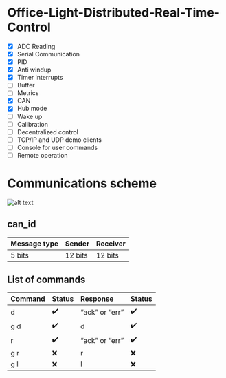 # Office-Light-Distributed-Real-Time-Control

- [x] ADC Reading
- [x] Serial Communication
- [x] PID
- [x] Anti windup
- [x] Timer interrupts
- [ ] Buffer
- [ ] Metrics
- [x] CAN
- [x] Hub mode
- [ ] Wake up
- [ ] Calibration
- [ ] Decentralized control
- [ ] TCP/IP and UDP demo clients
- [ ] Console for user commands
- [ ] Remote operation

# Communications scheme


![alt text](/images/communications.png)

## can_id
Message type | Sender | Receiver
:------------ | :-------------| :-------------
5 bits | 12 bits |  12 bits 

## List of commands
Command | Status | Response | Status
:------------ | :-------------| :-------------| :-------------
d <i> <val> | :heavy_check_mark: |  “ack” or “err” | :heavy_check_mark:
g d <i> | :heavy_check_mark: |  d <i> <val> | :heavy_check_mark:
r <i> <val> | :heavy_check_mark: |  “ack” or “err” | :heavy_check_mark:
g r <i> | :x: |  r <i> <val> | :x:
g l <i> | :x: |  l <i> <val> | :x: